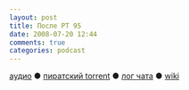```yaml
---
layout: post
title: После РТ 95
date: 2008-07-20 12:44
comments: true
categories: podcast
---
```

[аудио](http://cdn.radio-t.com/rt95post.mp3) ● [пиратский torrent](http://pirates.radio-t.com/torrents/rt95post.mp3.torrent) ● [лог чата](http://chat.radio-t.com/logs/radio-t-95.html) ● [wiki](http://wiki.radio-t.com/%D0%9F%D0%BE%D1%81%D0%BB%D0%B5_%D0%A0%D0%A2_95)<audio src="http://cdn.radio-t.com/rt95post.mp3" preload="none">
